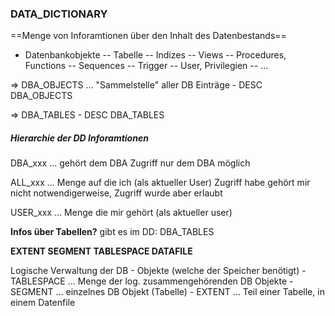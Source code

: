 ### DATA_DICTIONARY

==Menge von Inforamtionen über den Inhalt des Datenbestands==
- Datenbankobjekte
	-- Tabelle
	-- Indizes
	-- Views
	-- Procedures, Functions
	-- Sequences
	-- Trigger
	-- User, Privilegien
	-- ...
	
=> DBA_OBJECTS			... "Sammelstelle" aller DB Einträge
	- DESC DBA_OBJECTS

=> DBA_TABLES
	- DESC DBA_TABLES

##### Hierarchie der DD Inforamtionen
		
DBA_xxx				... gehört dem DBA
							Zugriff nur dem DBA möglich
					
ALL_xxx				... Menge auf die ich (als aktueller User) Zugriff habe
							gehört mir nicht notwendigerweise, Zugriff wurde aber erlaubt
					
USER_xxx			... Menge die mir gehört (als aktueller user)


**Infos über Tabellen?**
	gibt es im DD: DBA_TABLES
	
**EXTENT SEGMENT TABLESPACE DATAFILE**

Logische Verwaltung der DB - Objekte (welche der Speicher benötigt)
	- TABLESPACE 			... Menge der log. zusammengehörenden DB Objekte
		- SEGMENT			... einzelnes DB Objekt (Tabelle)
			- EXTENT		... Teil einer Tabelle, in einem Datenfile
